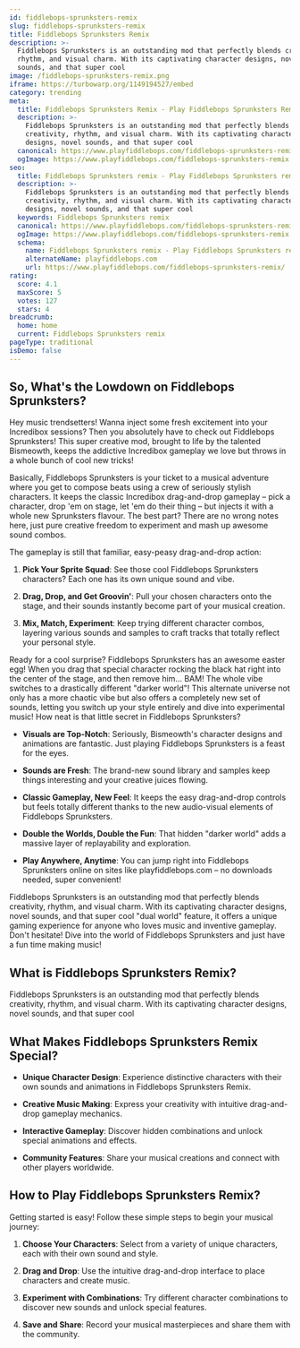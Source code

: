 ```yaml
---
id: fiddlebops-sprunksters-remix
slug: fiddlebops-sprunksters-remix
title: Fiddlebops Sprunksters Remix
description: >-
  Fiddlebops Sprunksters is an outstanding mod that perfectly blends creativity,
  rhythm, and visual charm. With its captivating character designs, novel
  sounds, and that super cool 
image: /fiddlebops-sprunksters-remix.png
iframe: https://turbowarp.org/1149194527/embed
category: trending
meta:
  title: Fiddlebops Sprunksters Remix - Play Fiddlebops Sprunksters Remix Online
  description: >-
    Fiddlebops Sprunksters is an outstanding mod that perfectly blends
    creativity, rhythm, and visual charm. With its captivating character
    designs, novel sounds, and that super cool 
  canonical: https://www.playfiddlebops.com/fiddlebops-sprunksters-remix/
  ogImage: https://www.playfiddlebops.com/fiddlebops-sprunksters-remix.png
seo:
  title: Fiddlebops Sprunksters remix - Play Fiddlebops Sprunksters remix Online
  description: >-
    Fiddlebops Sprunksters is an outstanding mod that perfectly blends
    creativity, rhythm, and visual charm. With its captivating character
    designs, novel sounds, and that super cool 
  keywords: Fiddlebops Sprunksters remix
  canonical: https://www.playfiddlebops.com/fiddlebops-sprunksters-remix/
  ogImage: https://www.playfiddlebops.com/fiddlebops-sprunksters-remix.png
  schema:
    name: Fiddlebops Sprunksters remix - Play Fiddlebops Sprunksters remix Online
    alternateName: playfiddlebops.com
    url: https://www.playfiddlebops.com/fiddlebops-sprunksters-remix/
rating:
  score: 4.1
  maxScore: 5
  votes: 127
  stars: 4
breadcrumb:
  home: home
  current: Fiddlebops Sprunksters remix
pageType: traditional
isDemo: false
---
```


## So, What's the Lowdown on Fiddlebops Sprunksters?

Hey music trendsetters! Wanna inject some fresh excitement into your Incredibox sessions? Then you absolutely have to check out Fiddlebops Sprunksters! This super creative mod, brought to life by the talented Bismeowth, keeps the addictive Incredibox gameplay we love but throws in a whole bunch of cool new tricks!

Basically, Fiddlebops Sprunksters is your ticket to a musical adventure where you get to compose beats using a crew of seriously stylish characters. It keeps the classic Incredibox drag-and-drop gameplay – pick a character, drop 'em on stage, let 'em do their thing – but injects it with a whole new Sprunksters flavour. The best part? There are no wrong notes here, just pure creative freedom to experiment and mash up awesome sound combos.

The gameplay is still that familiar, easy-peasy drag-and-drop action:

1. **Pick Your Sprite Squad**: See those cool Fiddlebops Sprunksters characters? Each one has its own unique sound and vibe.

1. **Drag, Drop, and Get Groovin'**: Pull your chosen characters onto the stage, and their sounds instantly become part of your musical creation.

1. **Mix, Match, Experiment**: Keep trying different character combos, layering various sounds and samples to craft tracks that totally reflect your personal style.

Ready for a cool surprise? Fiddlebops Sprunksters has an awesome easter egg! When you drag that special character rocking the black hat right into the center of the stage, and then remove him... BAM! The whole vibe switches to a drastically different "darker world"! This alternate universe not only has a more chaotic vibe but also offers a completely new set of sounds, letting you switch up your style entirely and dive into experimental music! How neat is that little secret in Fiddlebops Sprunksters?

- **Visuals are Top-Notch**: Seriously, Bismeowth's character designs and animations are fantastic. Just playing Fiddlebops Sprunksters is a feast for the eyes.

- **Sounds are Fresh**: The brand-new sound library and samples keep things interesting and your creative juices flowing.

- **Classic Gameplay, New Feel**: It keeps the easy drag-and-drop controls but feels totally different thanks to the new audio-visual elements of Fiddlebops Sprunksters.

- **Double the Worlds, Double the Fun**: That hidden "darker world" adds a massive layer of replayability and exploration.

- **Play Anywhere, Anytime**: You can jump right into Fiddlebops Sprunksters online on sites like playfiddlebops.com – no downloads needed, super convenient!

Fiddlebops Sprunksters is an outstanding mod that perfectly blends creativity, rhythm, and visual charm. With its captivating character designs, novel sounds, and that super cool "dual world" feature, it offers a unique gaming experience for anyone who loves music and inventive gameplay. Don't hesitate! Dive into the world of Fiddlebops Sprunksters and just have a fun time making music!

## What is Fiddlebops Sprunksters Remix?

Fiddlebops Sprunksters is an outstanding mod that perfectly blends creativity, rhythm, and visual charm. With its captivating character designs, novel sounds, and that super cool 

## What Makes Fiddlebops Sprunksters Remix Special?

- **Unique Character Design**: Experience distinctive characters with their own sounds and animations in Fiddlebops Sprunksters Remix.

- **Creative Music Making**: Express your creativity with intuitive drag-and-drop gameplay mechanics.

- **Interactive Gameplay**: Discover hidden combinations and unlock special animations and effects.

- **Community Features**: Share your musical creations and connect with other players worldwide.

## How to Play Fiddlebops Sprunksters Remix?

Getting started is easy! Follow these simple steps to begin your musical journey:

1. **Choose Your Characters**: Select from a variety of unique characters, each with their own sound and style.

1. **Drag and Drop**: Use the intuitive drag-and-drop interface to place characters and create music.

1. **Experiment with Combinations**: Try different character combinations to discover new sounds and unlock special features.

1. **Save and Share**: Record your musical masterpieces and share them with the community.
